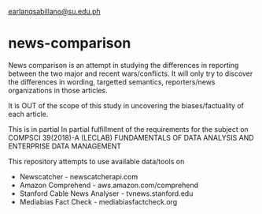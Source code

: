 
earlanqsabillano@su.edu.ph

# news-comparison
News comparison is an attempt in studying the differences in reporting between the two major and recent wars/conflicts. It will only try to discover the differences in wording, targetted semantics, reporters/news organizations in those articles. 

It is OUT of the scope of this study in uncovering the biases/factuality of each article.

This is in partial 
In partial fulfillment of the requirements for the subject on
COMPSCI 39(2018)-A (LECLAB) FUNDAMENTALS OF DATA ANALYSIS AND ENTERPRISE DATA MANAGEMENT

This repository attempts to use available data/tools on
- Newscatcher - newscatcherapi.com
- Amazon Comprehend - aws.amazon.com/comprehend
- Stanford Cable News Analyser - tvnews.stanford.edu
- Mediabias Fact Check - mediabiasfactcheck.org
